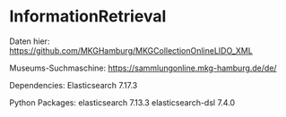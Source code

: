 # InformationRetrieval

Daten hier: https://github.com/MKGHamburg/MKGCollectionOnlineLIDO_XML

Museums-Suchmaschine: https://sammlungonline.mkg-hamburg.de/de/

Dependencies:
Elasticsearch 7.17.3

Python Packages:
elasticsearch 7.13.3
elasticsearch-dsl 7.4.0
